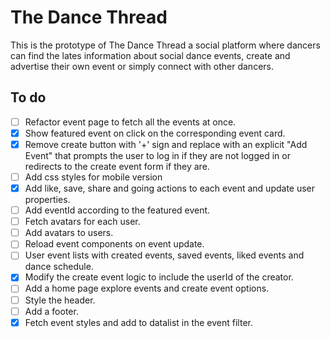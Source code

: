 # The Dance Thread

This is the prototype of The Dance Thread a social platform where dancers can find the lates information about social dance events, create and advertise their own event or simply connect with other dancers.

## To do

- [ ] Refactor event page to fetch all the events at once.
- [x] Show featured event on click on the corresponding event card.
- [x] Remove create button with '+' sign and replace with an explicit "Add Event" that prompts the user to log in if they are not logged in or redirects to the create event form if they are.
- [ ] Add css styles for mobile version
- [x] Add like, save, share and going actions to each event and update user properties.
- [ ] Add eventId according to the featured event.
- [ ] Fetch avatars for each user.
- [ ] Add avatars to users.
- [ ] Reload event components on event update.
- [ ] User event lists with created events, saved events, liked events and dance schedule.
- [x] Modify the create event logic to include the userId of the creator.
- [ ] Add a home page explore events and create event options.
- [ ] Style the header.
- [ ] Add a footer.
- [x] Fetch event styles and add to datalist in the event filter.
